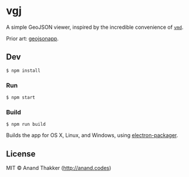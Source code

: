 # vgj

A simple GeoJSON viewer, inspired by the incredible convenience of
[`vmd`](https://github.com/yoshuawuyts/vmd).

Prior art: [geojsonapp](https://github.com/mick/geojsonapp).



## Dev

```
$ npm install
```

### Run

```
$ npm start
```

### Build

```
$ npm run build
```

Builds the app for OS X, Linux, and Windows, using [electron-packager](https://github.com/maxogden/electron-packager).


## License

MIT © Anand Thakker (http://anand.codes)
